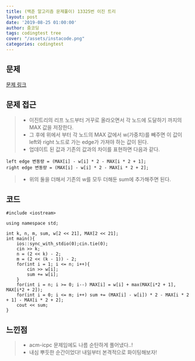 ```yaml
---
title: (백준 알고리즘 문제풀이) 13325번 이진 트리
layout: post
date: '2019-08-25 01:00:00'
author: 줌코딩
tags: codingtest tree
cover: "/assets/instacode.png"
categories: codingtest
---
```


## 문제

[문제 링크](https://www.acmicpc.net/problem/13325)

## 문제 접근

>* 이진트리의 리프 노드부터 거꾸로 올라오면서 각 노드에 도달하기 까지의 MAX 값을 저장한다.
>* 그 후에 위에서 부터 각 노드의 MAX 값에서 w(가중치)를 빼주면 이 값이 left와 right 노드로 가는 edge가 가져야 하는 값이 된다.
>* 업데이트 된 값과 기존의 값과의 차이를 표현하면 다음과 같다.

    left edge 변동량 = (MAX[i] - w[i] * 2 - MAX[i * 2 + 1];
    right edge 변동량 = (MAX[i] - w[i] * 2 - MAX[i * 2 + 2];

>* 위의 둘을 더해서 기존의 w를 모두 더해둔 sum에 추가해주면 된다.

## 코드

    #include <iostream>

    using namespace std;

    int k, n, m, sum, w[2 << 21], MAX[2 << 21];
    int main(){
        ios::sync_with_stdio(0);cin.tie(0);
        cin >> k;
        n = (2 << k) - 2;
        m = (2 << (k - 1)) - 2;
        for(int i = 1; i <= n; i++){
            cin >> w[i];
            sum += w[i];
        }
        for(int i = n; i >= 0; i--) MAX[i] = w[i] + max(MAX[i*2 + 1], MAX[i*2 + 2]);
        for(int i = 0; i <= m; i++) sum += (MAX[i] - w[i]) * 2 - MAX[i * 2 + 1] - MAX[i * 2 + 2];
        cout << sum;
    }

## 느낀점

>* acm-icpc 문제임에도 나름 순탄하게 풀어냈다..!
>* 내심 뿌듯한 순간이었다! 내일부터 본격적으로 화이팅해보자!
